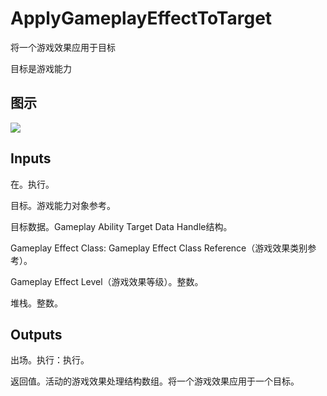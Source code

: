 # ApplyGameplayEffectToTarget

将一个游戏效果应用于目标

目标是游戏能力

## 图示

![]($-20221218-17300467.png)

## Inputs

在。执行。

目标。游戏能力对象参考。

目标数据。Gameplay Ability Target Data Handle结构。

Gameplay Effect Class: Gameplay Effect Class Reference（游戏效果类别参考）。

Gameplay Effect Level（游戏效果等级）。整数。

堆栈。整数。 

## Outputs

出场。执行：执行。

返回值。活动的游戏效果处理结构数组。将一个游戏效果应用于一个目标。
